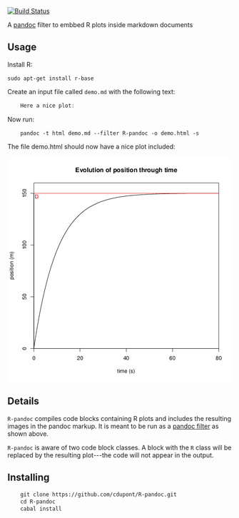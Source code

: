 [![Build Status](https://travis-ci.org/diagrams/diagrams-pandoc.svg?branch=master)](https://travis-ci.org/diagrams/diagrams-pandoc)

A [pandoc](http://johnmacfarlane.net/pandoc/) filter to embbed R plots inside markdown documents

## Usage

Install R:

    sudo apt-get install r-base


Create an input file called `demo.md` with the following text:

``` R
    Here a nice plot:
```

Now run:
``` shell
    pandoc -t html demo.md --filter R-pandoc -o demo.html -s
```

The file demo.html should now have a nice plot included:

![plot](img/Rplot.png)


## Details

`R-pandoc` compiles code blocks containing R plots
and includes the resulting images in the pandoc markup.  It is meant
to be run as a
[pandoc filter](http://johnmacfarlane.net/pandoc/scripting.html) as
shown above.

`R-pandoc` is aware of two code block classes.  A block with
the `R` class will be replaced by the resulting plot---the code
will not appear in the output.  

## Installing


``` shell
    git clone https://github.com/cdupont/R-pandoc.git
    cd R-pandoc
    cabal install
```

